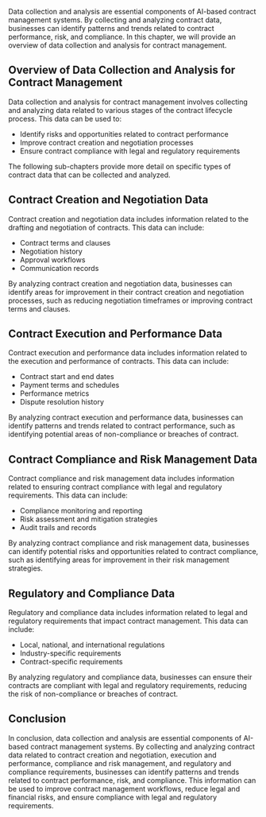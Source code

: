
Data collection and analysis are essential components of AI-based contract management systems. By collecting and analyzing contract data, businesses can identify patterns and trends related to contract performance, risk, and compliance. In this chapter, we will provide an overview of data collection and analysis for contract management.

Overview of Data Collection and Analysis for Contract Management
----------------------------------------------------------------

Data collection and analysis for contract management involves collecting and analyzing data related to various stages of the contract lifecycle process. This data can be used to:

* Identify risks and opportunities related to contract performance
* Improve contract creation and negotiation processes
* Ensure contract compliance with legal and regulatory requirements

The following sub-chapters provide more detail on specific types of contract data that can be collected and analyzed.

Contract Creation and Negotiation Data
--------------------------------------

Contract creation and negotiation data includes information related to the drafting and negotiation of contracts. This data can include:

* Contract terms and clauses
* Negotiation history
* Approval workflows
* Communication records

By analyzing contract creation and negotiation data, businesses can identify areas for improvement in their contract creation and negotiation processes, such as reducing negotiation timeframes or improving contract terms and clauses.

Contract Execution and Performance Data
---------------------------------------

Contract execution and performance data includes information related to the execution and performance of contracts. This data can include:

* Contract start and end dates
* Payment terms and schedules
* Performance metrics
* Dispute resolution history

By analyzing contract execution and performance data, businesses can identify patterns and trends related to contract performance, such as identifying potential areas of non-compliance or breaches of contract.

Contract Compliance and Risk Management Data
--------------------------------------------

Contract compliance and risk management data includes information related to ensuring contract compliance with legal and regulatory requirements. This data can include:

* Compliance monitoring and reporting
* Risk assessment and mitigation strategies
* Audit trails and records

By analyzing contract compliance and risk management data, businesses can identify potential risks and opportunities related to contract compliance, such as identifying areas for improvement in their risk management strategies.

Regulatory and Compliance Data
------------------------------

Regulatory and compliance data includes information related to legal and regulatory requirements that impact contract management. This data can include:

* Local, national, and international regulations
* Industry-specific requirements
* Contract-specific requirements

By analyzing regulatory and compliance data, businesses can ensure their contracts are compliant with legal and regulatory requirements, reducing the risk of non-compliance or breaches of contract.

Conclusion
----------

In conclusion, data collection and analysis are essential components of AI-based contract management systems. By collecting and analyzing contract data related to contract creation and negotiation, execution and performance, compliance and risk management, and regulatory and compliance requirements, businesses can identify patterns and trends related to contract performance, risk, and compliance. This information can be used to improve contract management workflows, reduce legal and financial risks, and ensure compliance with legal and regulatory requirements.
